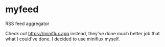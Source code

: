 # myfeed
RSS feed aggregator


Check out https://miniflux.app instead, they've done much better job that what I could've done. I decided to use miniflux myself.
